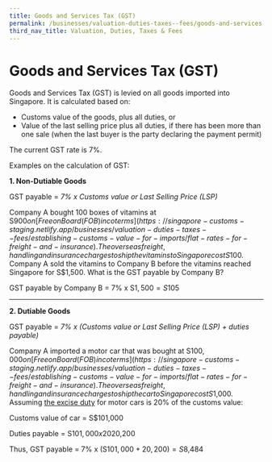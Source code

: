 ```yaml
---
title: Goods and Services Tax (GST)
permalink: /businesses/valuation-duties-taxes--fees/goods-and-services-tax-gst
third_nav_title: Valuation, Duties, Taxes & Fees
---
```


# Goods and Services Tax (GST)

Goods and Services Tax (GST) is levied on all goods imported into Singapore. It is calculated based on:

-   Customs value of the goods, plus all duties, or
-   Value of the last selling price plus all duties, if there has been more than one sale (when the last buyer is the party declaring the payment permit)

The current GST rate is 7%.

Examples on the calculation of GST:

**1.  Non-Dutiable Goods**
   
GST payable = *7% x Customs value or Last Selling Price (LSP)*

Company A bought 100 boxes of vitamins at S$900 on  [Free on Board (FOB) incoterms](https://singapore-customs-staging.netlify.app/businesses/valuation-duties-taxes--fees/establishing-customs-value-for-imports/flat-rates-for-freight-and-insurance). The overseas freight, handling and insurance charges to ship the vitamins to Singapore cost S$100. Company A sold the vitamins to Company B before the vitamins reached Singapore for S$1,500. What is the GST payable by Company B?

GST payable by Company B = 7% x S$1,500=S$105

---

**2.  Dutiable Goods**
    
GST payable = *7% x (Customs value or Last Selling Price (LSP) + duties payable)*

Company A imported a motor car that was bought at S$100,000 on  [Free on Board (FOB) incoterms](https://singapore-customs-staging.netlify.app/businesses/valuation-duties-taxes--fees/establishing-customs-value-for-imports/flat-rates-for-freight-and-insurance). The overseas freight, handling and insurance charges to ship the car to Singapore cost S$1,000. Assuming  [the excise duty](https://singapore-customs-staging.netlify.app/businesses/valuation-duties-taxes-and-fees/duties-and-dutiable-goods)  for motor cars is 20% of the customs value:

Customs value of car = S$101,000

Duties payable = S$101,000 x 20%=S$20,200

Thus, GST payable = 7% x (S$101,000 + 20,200)=S$8,484
